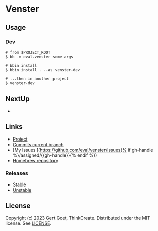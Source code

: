 # Venster

## Usage

### Dev

``` shell
# from $PROJECT_ROOT
$ bb -m eval.venster some args

# bbin install
$ bbin install . --as venster-dev

# ...then in another project
$ venster-dev
```

## NextUp

-

## Links

- [Project               ](https://github.com/eval/venster)
- [Commits current branch](https://github.com/eval/venster/tree/{{branch|default:"main"}})
- [My Issues             ](https://github.com/eval/venster/issues{% if gh-handle %}/assigned/{{gh-handle}}{% endif %})
- [Homebrew repository](https://github.com/eval/homebrew-brew)


### Releases

- [Stable](https://github.com/eval/venster/releases/tag/stable)
- [Unstable](https://github.com/eval/venster/releases/tag/unstable)


## License

Copyright (c) 2023 Gert Goet, ThinkCreate. Distributed under the MIT license. See [LICENSE](./LICENSE).
